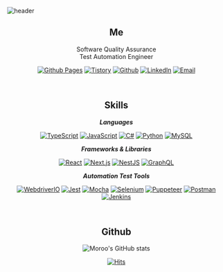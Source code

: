 ![header](https://capsule-render.vercel.app/api?type=slice&color=EF4424&height=300&section=header&text=%23moroo&fontColor=21262d&fontSize=90)

<h2 align="center"><b>Me</b></h2>
<p align="center">Software Quality Assurance<br />Test Automation Engineer</p>

<div align="center">

[![Github Pages](https://img.shields.io/badge/Github%20Pages-222222?style=round&logo=GitHub-Pages&logoColor=white&link=https://blog.moroo.dev)](https://blog.moroo.dev)
[![Tistory](https://img.shields.io/badge/Tistory-248BFB?style=round&logo=Thingiverse&logoColor=white&link=https://tistory.moroo.dev)](https://tistory.moroo.dev)
[![Github](https://img.shields.io/badge/morooLee-181717?style=round&logo=Github&logoColor=white&link=https://github.com/morooLee)](https://github.com/morooLee)
[![LinkedIn](https://img.shields.io/badge/moroolee-0A66C2?style=round&logo=LinkedIn&logoColor=white&link=https://www.linkedin.com/in/moroolee)](https://www.linkedin.com/in/moroolee)
[![Email](https://img.shields.io/badge/moroo.lee@gmail.com-EA4335?style=round&logo=Gmail&logoColor=white&link=mailto:moroo.lee@gmail.com)](mailto:moroo.lee@gmail.com)

</div>

<br />

<h2 align="center"><b>Skills</b></h2>
<div align="center">

**_Languages_**

[![TypeScript](https://img.shields.io/badge/TypeScript-3178C6?style=round&logo=TypeScript&logoColor=white&link=https://www.typescriptlang.org)](https://www.typescriptlang.org)
[![JavaScript](https://img.shields.io/badge/JavaScript-F7DF1E?style=round&logo=JavaScript&logoColor=white&link=https://developer.mozilla.org/docs/Web/JavaScript)](https://developer.mozilla.org/docs/Web/JavaScript)
[![C#](https://img.shields.io/badge/C%23-239120?style=round&logo=C-Sharp&logoColor=white&link=https://docs.microsoft.com/dotnet/csharp)](https://docs.microsoft.com/dotnet/csharp)
[![Python](https://img.shields.io/badge/Python-3776AB?style=round&logo=Python&logoColor=white&link=https://www.python.org)](https://www.python.org)
[![MySQL](https://img.shields.io/badge/MySQL-003B57?style=round&logo=MySQL&logoColor=white&link=https://www.mysql.com)](https://www.mysql.com)

**_Frameworks & Libraries_**

[![React](https://img.shields.io/badge/React-61DAFB?style=round&logo=React&logoColor=white&link=https://reactjs.org)](https://reactjs.org)
[![Next.js](https://img.shields.io/badge/Next.js-000000?style=round&logo=Next.js&logoColor=white&link=https://nextjs.org)](https://nextjs.org)
[![NestJS](https://img.shields.io/badge/NestJS-E0234E?style=round&logo=NestJS&logoColor=white&link=https://nestjs.com)](https://nestjs.com)
[![GraphQL](https://img.shields.io/badge/GraphQL-E10098?style=round&logo=GraphQL&logoColor=white&link=https://graphql.org)](https://graphql.org)

**_Automation Test Tools_**

[![WebdriverIO](https://img.shields.io/badge/WebdriverIO-EA5906?style=round&logo=WebdriverIO&logoColor=white&link=https://webdriver.io)](https://webdriver.io)
[![Jest](https://img.shields.io/badge/Jest-C21325?style=round&logo=Jest&logoColor=white&link=https://jestjs.io)](https://jestjs.io)
[![Mocha](https://img.shields.io/badge/Mocha-8D6748?style=round&logo=Mocha&logoColor=white&link=https://mochajs.org)](https://mochajs.org)
[![Selenium](https://img.shields.io/badge/Selenium-43B02A?style=round&logo=Selenium&logoColor=white&link=https://www.selenium.dev)](https://www.selenium.dev)
[![Puppeteer](https://img.shields.io/badge/Puppeteer-40B5A4?style=round&logo=Puppeteer&logoColor=white&link=https://pptr.dev)](https://pptr.dev)
[![Postman](https://img.shields.io/badge/Postman-FF6C37?style=round&logo=Postman&logoColor=white&link=https://www.postman.com)](https://www.postman.com)
[![Jenkins](https://img.shields.io/badge/Jenkins-D24939?style=round&logo=Jenkins&logoColor=white&link=https://www.jenkins.io)](https://www.jenkins.io)

</div>

<br />

<h2 align="center"><b>Github</b></h2>
<div align="center">

![Moroo's GitHub stats](https://github-readme-stats.vercel.app/api?username=morooLee&theme=github_dark&show_icons=true)

</div>
<div align="center">

[![Hits](https://hits.seeyoufarm.com/api/count/incr/badge.svg?url=https%3A%2F%2Fgithub.com%2FmorooLee&count_bg=%2379C83D&title_bg=%23555555&icon=&icon_color=%23E7E7E7&title=hits&edge_flat=false)](https://hits.seeyoufarm.com)

</div>
